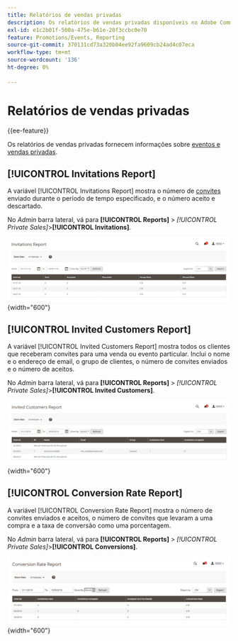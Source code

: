 ```yaml
---
title: Relatórios de vendas privadas
description: Os relatórios de vendas privadas disponíveis no Adobe Commerce fornecem informações úteis sobre eventos e vendas privadas.
exl-id: e1c2b01f-500a-475e-b61e-20f3ccbc0e70
feature: Promotions/Events, Reporting
source-git-commit: 370131cd73a320b04ee92fa9609cb24ad4c07eca
workflow-type: tm+mt
source-wordcount: '136'
ht-degree: 0%

---
```


# Relatórios de vendas privadas

{{ee-feature}}

Os relatórios de vendas privadas fornecem informações sobre [eventos e vendas privadas](../merchandising-promotions/events-private-sales.md).

## [!UICONTROL Invitations Report]

A variável [!UICONTROL Invitations Report] mostra o número de [convites](../merchandising-promotions/invitations.md) enviado durante o período de tempo especificado, e o número aceito e descartado.

No _Admin_ barra lateral, vá para **[!UICONTROL Reports]** > _[!UICONTROL Private Sales]_>**[!UICONTROL Invitations]**.

![Relatório de convites](./assets/private-sales-invitations.png){width="600"}

## [!UICONTROL Invited Customers Report]

A variável [!UICONTROL Invited Customers Report] mostra todos os clientes que receberam convites para uma venda ou evento particular. Inclui o nome e o endereço de email, o grupo de clientes, o número de convites enviados e o número de aceitos.

No _Admin_ barra lateral, vá para **[!UICONTROL Reports]** > _[!UICONTROL Private Sales]_>**[!UICONTROL Invited Customers]**.

![Relatório de Clientes Convidados](./assets/private-sales-invited-customers.png){width="600"}

## [!UICONTROL Conversion Rate Report]

A variável [!UICONTROL Conversion Rate Report] mostra o número de convites enviados e aceitos, o número de convites que levaram a uma compra e a taxa de conversão como uma porcentagem.

No _Admin_ barra lateral, vá para **[!UICONTROL Reports]** > _[!UICONTROL Private Sales]_>**[!UICONTROL Conversions]**.

![Relatório de taxa de conversão](./assets/private-sales-conversions.png){width="600"}
